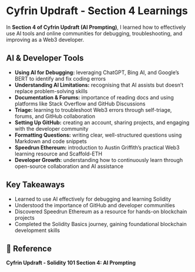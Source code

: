 # Cyfrin Updraft - Section 4 Learnings  

In **Section 4 of Cyfrin Updraft (AI Prompting)**, I learned how to effectively use AI tools and online communities for debugging, troubleshooting, and improving as a Web3 developer.  

##  AI & Developer Tools  
- **Using AI for Debugging:** leveraging ChatGPT, Bing AI, and Google’s BERT to identify and fix coding errors  
- **Understanding AI Limitations:** recognising that AI assists but doesn’t replace problem-solving skills  
- **Documentation & Forums:** importance of reading docs and using platforms like Stack Overflow and GitHub Discussions  
- **Triage:** learning to troubleshoot Web3 errors through self-triage, forums, and GitHub collaboration  
- **Setting Up GitHub:** creating an account, sharing projects, and engaging with the developer community  
- **Formatting Questions:** writing clear, well-structured questions using Markdown and code snippets  
- **Speedrun Ethereum:** introduction to Austin Griffith’s practical Web3 learning resource and Scaffold-ETH  
- **Developer Growth:** understanding how to continuously learn through open-source collaboration and AI assistance  

##  Key Takeaways  
- Learned to use AI effectively for debugging and learning Solidity  
- Understood the importance of GitHub and developer communities  
- Discovered Speedrun Ethereum as a resource for hands-on blockchain projects  
- Completed the Solidity Basics journey, gaining foundational blockchain development skills  

## 🔗 Reference  
**Cyfrin Updraft - Solidity 101 Section 4: AI Prompting**
